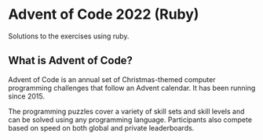 # Advent of Code 2022 (Ruby)
Solutions to the exercises using ruby.

## What is Advent of Code?
Advent of Code is an annual set of Christmas-themed computer programming challenges that follow an Advent calendar. It has been running since 2015.

The programming puzzles cover a variety of skill sets and skill levels and can be solved using any programming language. Participants also compete based on speed on both global and private leaderboards.
